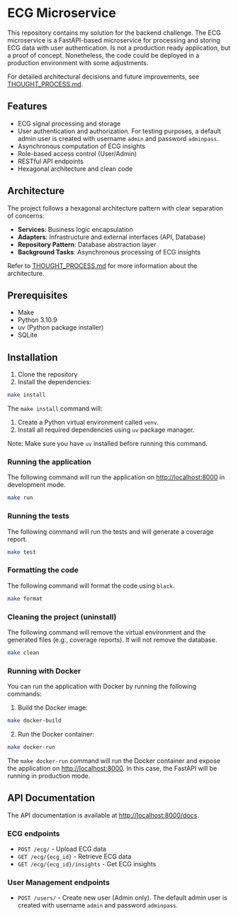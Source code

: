 # ECG Microservice

This repository contains my solution for the backend challenge. The ECG microservice is a FastAPI-based microservice for processing and storing ECG data with user authentication. Is not a production ready application, but a proof of concept. Nonetheless, the code could be deployed in a production environment with some adjustments.

For detailed architectural decisions and future improvements, see [THOUGHT_PROCESS.md](THOUGHT_PROCESS.md).

## Features

- ECG signal processing and storage
- User authentication and authorization. For testing purposes, a default admin user is created with username `admin` and password `adminpass`.
- Asynchronous computation of ECG insights
- Role-based access control (User/Admin)
- RESTful API endpoints
- Hexagonal architecture and clean code

## Architecture

The project follows a hexagonal architecture pattern with clear separation of concerns:

- **Services**: Business logic encapsulation 
- **Adapters**: Infrastructure and external interfaces (API, Database)
- **Repository Pattern**: Database abstraction layer
- **Background Tasks**: Asynchronous processing of ECG insights

Refer to [THOUGHT_PROCESS.md](THOUGHT_PROCESS.md) for more information about the architecture.

## Prerequisites

- Make
- Python 3.10.9
- uv (Python package installer)
- SQLite

## Installation

1. Clone the repository
2. Install the dependencies:
```bash
make install
```

The `make install` command will:
1. Create a Python virtual environment called `venv`.
2. Install all required dependencies using `uv` package manager.

Note: Make sure you have `uv` installed before running this command.

### Running the application

The following command will run the application on [http://localhost:8000](http://localhost:8000) in development mode.

```bash
make run
```

### Running the tests

The following command will run the tests and will generate a coverage report.

```bash
make test
```

### Formatting the code

The following command will format the code using `black`.

```bash
make format
```

### Cleaning the project (uninstall)

The following command will remove the virtual environment and the generated files (e.g., coverage reports). It will not remove the database.

```bash
make clean
```

### Running with Docker

You can run the application with Docker by running the following commands:

1. Build the Docker image:

```bash
make docker-build
```

2. Run the Docker container:

```bash
make docker-run
```

The `make docker-run` command will run the Docker container and expose the application on [http://localhost:8000](http://localhost:8000). In this case, the FastAPI will be running in production mode. 

## API Documentation

The API documentation is available at [http://localhost:8000/docs](http://localhost:8000/docs).

### ECG endpoints
- `POST /ecg/` - Upload ECG data
- `GET /ecg/{ecg_id}` - Retrieve ECG data
- `GET /ecg/{ecg_id}/insights` - Get ECG insights

### User Management endpoints
- `POST /users/` - Create new user (Admin only). The default admin user is created with username `admin` and password `adminpass`.
